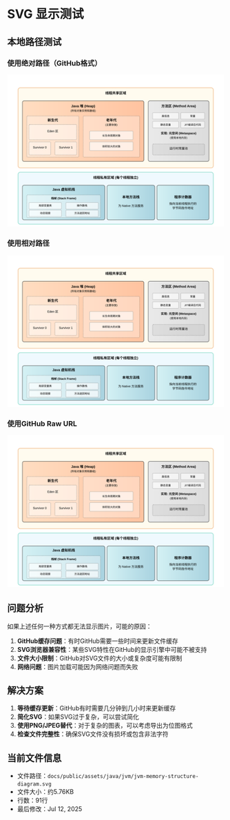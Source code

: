 # SVG 显示测试

## 本地路径测试

### 使用绝对路径（GitHub格式）
![JVM内存结构图](docs/public/assets/java/jvm/jvm-memory-structure-diagram.svg)

### 使用相对路径
![JVM内存结构图](./docs/public/assets/java/jvm/jvm-memory-structure-diagram.svg)

### 使用GitHub Raw URL
![JVM内存结构图](https://raw.githubusercontent.com/TOTCTS/Java-Learn-Docs/main/docs/public/assets/java/jvm/jvm-memory-structure-diagram.svg)

## 问题分析

如果上述任何一种方式都无法显示图片，可能的原因：

1. **GitHub缓存问题**：有时GitHub需要一些时间来更新文件缓存
2. **SVG浏览器兼容性**：某些SVG特性在GitHub的显示引擎中可能不被支持
3. **文件大小限制**：GitHub对SVG文件的大小或复杂度可能有限制
4. **网络问题**：图片加载可能因为网络问题而失败

## 解决方案

1. **等待缓存更新**：GitHub有时需要几分钟到几小时来更新缓存
2. **简化SVG**：如果SVG过于复杂，可以尝试简化
3. **使用PNG/JPEG替代**：对于复杂的图表，可以考虑导出为位图格式
4. **检查文件完整性**：确保SVG文件没有损坏或包含非法字符

## 当前文件信息

- 文件路径：`docs/public/assets/java/jvm/jvm-memory-structure-diagram.svg`
- 文件大小：约5.76KB
- 行数：91行
- 最后修改：Jul 12, 2025 